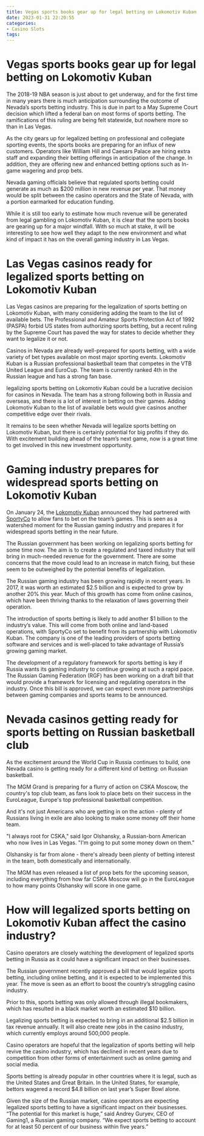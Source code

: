 ```yaml
---
title: Vegas sports books gear up for legal betting on Lokomotiv Kuban
date: 2023-01-31 22:20:55
categories:
- Casino Slots
tags:
---
```



#  Vegas sports books gear up for legal betting on Lokomotiv Kuban

The 2018-19 NBA season is just about to get underway, and for the first time in many years there is much anticipation surrounding the outcome of Nevada’s sports betting industry. This is due in part to a May Supreme Court decision which lifted a federal ban on most forms of sports betting. The ramifications of this ruling are being felt statewide, but nowhere more so than in Las Vegas.

As the city gears up for legalized betting on professional and collegiate sporting events, the sports books are preparing for an influx of new customers. Operators like William Hill and Caesars Palace are hiring extra staff and expanding their betting offerings in anticipation of the change. In addition, they are offering new and enhanced betting options such as In-game wagering and prop bets.

Nevada gaming officials believe that regulated sports betting could generate as much as $200 million in new revenue per year. That money would be split between the casino operators and the State of Nevada, with a portion earmarked for education funding.

While it is still too early to estimate how much revenue will be generated from legal gambling on Lokomotiv Kuban, it is clear that the sports books are gearing up for a major windfall. With so much at stake, it will be interesting to see how well they adapt to the new environment and what kind of impact it has on the overall gaming industry in Las Vegas.

#  Las Vegas casinos ready for legalized sports betting on Lokomotiv Kuban

Las Vegas casinos are preparing for the legalization of sports betting on Lokomotiv Kuban, with many considering adding the team to the list of available bets. The Professional and Amateur Sports Protection Act of 1992 (PASPA) forbid US states from authorizing sports betting, but a recent ruling by the Supreme Court has paved the way for states to decide whether they want to legalize it or not.

Casinos in Nevada are already well-prepared for sports betting, with a wide variety of bet types available on most major sporting events. Lokomotiv Kuban is a Russian professional basketball team that competes in the VTB United League and EuroCup. The team is currently ranked 4th in the Russian league and has a strong fan base.

 legalizing sports betting on Lokomotiv Kuban could be a lucrative decision for casinos in Nevada. The team has a strong following both in Russia and overseas, and there is a lot of interest in betting on their games. Adding Lokomotiv Kuban to the list of available bets would give casinos another competitive edge over their rivals.

It remains to be seen whether Nevada will legalize sports betting on Lokomotiv Kuban, but there is certainly potential for big profits if they do. With excitement building ahead of the team’s next game, now is a great time to get involved in this new investment opportunity.

#  Gaming industry prepares for widespread sports betting on Lokomotiv Kuban

On January 24, the <a href="https://www.lokomotivprof.com/en/" target="_blank">Lokomotiv Kuban</a> announced they had partnered with <a href="https://www.sportyco.io/" target="_blank">SportyCo</a> to allow fans to bet on the team’s games. This is seen as a watershed moment for the Russian gaming industry and prepares it for widespread sports betting in the near future.

The Russian government has been working on legalizing sports betting for some time now. The aim is to create a regulated and taxed industry that will bring in much-needed revenue for the government. There are some concerns that the move could lead to an increase in match fixing, but these seem to be outweighed by the potential benefits of legalization.

The Russian gaming industry has been growing rapidly in recent years. In 2017, it was worth an estimated $2.5 billion and is expected to grow by another 20% this year. Much of this growth has come from online casinos, which have been thriving thanks to the relaxation of laws governing their operation.

The introduction of sports betting is likely to add another $1 billion to the industry’s value. This will come from both online and land-based operations, with SportyCo set to benefit from its partnership with Lokomotiv Kuban. The company is one of the leading providers of sports betting software and services and is well-placed to take advantage of Russia’s growing gaming market.

The development of a regulatory framework for sports betting is key if Russia wants its gaming industry to continue growing at such a rapid pace. The Russian Gaming Federation (RGF) has been working on a draft bill that would provide a framework for licensing and regulating operators in the industry. Once this bill is approved, we can expect even more partnerships between gaming companies and sports teams to be announced.

#  Nevada casinos getting ready for sports betting on Russian basketball club

As the excitement around the World Cup in Russia continues to build, one Nevada casino is getting ready for a different kind of betting: on Russian basketball.

The MGM Grand is preparing for a flurry of action on CSKA Moscow, the country's top club team, as fans look to place bets on their success in the EuroLeague, Europe's top professional basketball competition.

And it's not just Americans who are getting in on the action - plenty of Russians living in exile are also looking to make some money off their home team.

"I always root for CSKA," said Igor Olshansky, a Russian-born American who now lives in Las Vegas. "I'm going to put some money down on them."

Olshansky is far from alone - there's already been plenty of betting interest in the team, both domestically and internationally.

The MGM has even released a list of prop bets for the upcoming season, including everything from how far CSKA Moscow will go in the EuroLeague to how many points Olshansky will score in one game.

#  How will legalized sports betting on Lokomotiv Kuban affect the casino industry?

Casino operators are closely watching the development of legalized sports betting in Russia as it could have a significant impact on their businesses.

The Russian government recently approved a bill that would legalize sports betting, including online betting, and it is expected to be implemented this year. The move is seen as an effort to boost the country’s struggling casino industry.

Prior to this, sports betting was only allowed through illegal bookmakers, which has resulted in a black market worth an estimated $10 billion.

Legalizing sports betting is expected to bring in an additional $2.5 billion in tax revenue annually. It will also create new jobs in the casino industry, which currently employs around 500,000 people.

Casino operators are hopeful that the legalization of sports betting will help revive the casino industry, which has declined in recent years due to competition from other forms of entertainment such as online gaming and social media.

Sports betting is already popular in other countries where it is legal, such as the United States and Great Britain. In the United States, for example, bettors wagered a record $4.8 billion on last year’s Super Bowl alone.

Given the size of the Russian market, casino operators are expecting legalized sports betting to have a significant impact on their businesses. “The potential for this market is huge,” said Andrey Guryev, CEO of Gaming1, a Russian gaming company. “We expect sports betting to account for at least 50 percent of our business within five years.”